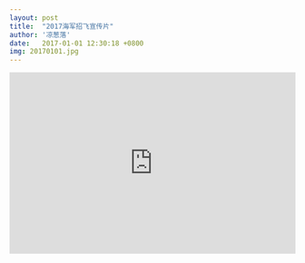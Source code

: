 ```yaml
---
layout: post
title:  "2017海军招飞宣传片"
author: '凉葱落'
date:   2017-01-01 12:30:18 +0800
img: 20170101.jpg
---
```



<!-- <iframe frameborder="0" src="//music.163.com/outchain/player?type=1&id=149705&auto=1&height=430" allowfullscreen style="width:100%;height:600px"></iframe> -->
<style>
    .img{display:none;}
</style>
<iframe frameborder="0" src="https://v.qq.com/iframe/player.html?vid=l0359myqrkc&tiny=0&auto=0" allowfullscreen style="width:100%;min-height:320px;"></iframe>


